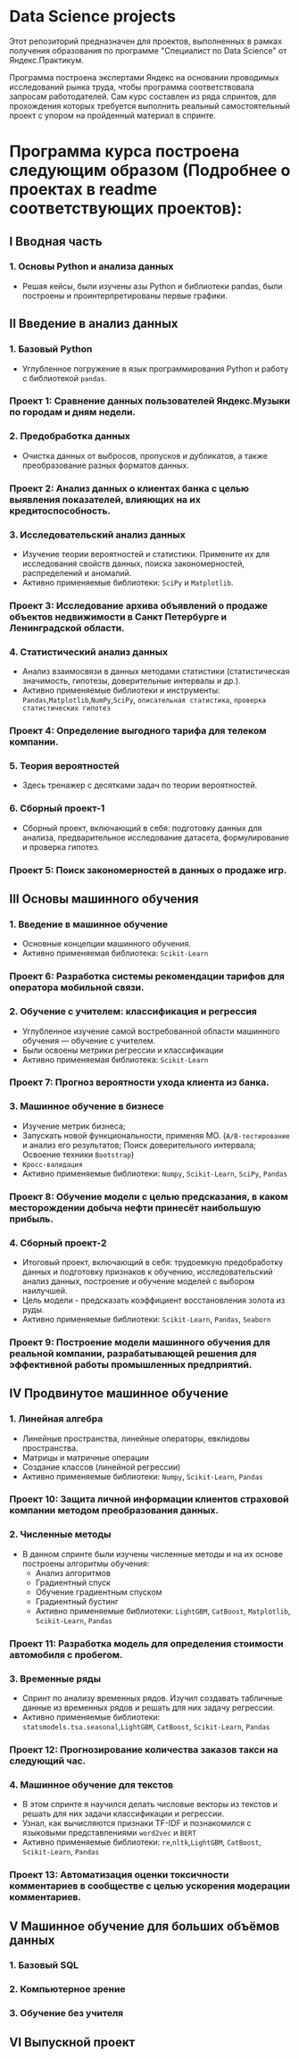 # Data Science projects
Этот репозиторий предназначен для проектов, выполненных в рамках получения образования по программе "Специалист по Data Science" от Яндекс.Практикум.

Программа построена экспертами Яндекс на основании проводимых исследований рынка труда, чтобы программа соответствовала запросам работодателей. Сам курс составлен из ряда спринтов, для прохождения которых требуется выполнить реальный самостоятельный проект с упором на пройденный материал в спринте.

# Программа курса построена следующим образом (Подробнее о проектах в readme соответствующих проектов):
## I Вводная часть
### 1. Основы Python и анализа данных
* Решая кейсы, были изучены азы Python и библиотеки pandas, были построены и проинтерпретированы первые графики.

## II Введение в анализ данных
### 1. Базовый Python
* Углубленное погружение в язык программирования Python и работу с библиотекой `pandas`.
### Проект 1: Сравнение данных пользователей Яндекс.Музыки по городам и дням недели.

### 2. Предобработка данных
* Очистка данных от выбросов, пропусков и дубликатов, а также преобразование разных форматов данных.
### Проект 2: Анализ данных о клиентах банка с целью выявления показателей, влияющих на их кредитоспособность.

### 3. Исследовательский анализ данных
* Изучение теории вероятностей и статистики. Примените их для исследования свойств данных, поиска закономерностей, распределений и аномалий. 
* Активно применяемые библиотеки: `SciPy` и `Matplotlib`.
### Проект 3: Исследование архива объявлений о продаже объектов недвижимости в Санкт Петербурге и Ленинградской области.

### 4. Статистический анализ данных
* Анализ взаимосвязи в данных методами статистики (статистическая значимость, гипотезы, доверительные интервалы и др.).
* Активно применяемые библиотеки и инструменты: `Pandas`,`Matplotlib`,`NumPy`,`SciPy`, `описательная статистика`, `проверка статистических гипотез`

### Проект 4: Определение выгодного тарифа для телеком компании.

### 5. Теория вероятностей
* Здесь тренажер с десятками задач по теории вероятностей.

### 6. Сборный проект-1
* Сборный проект, включающий в себя: подготовку данных для анализа, предварительное исследование датасета, формулирование и проверка гипотез.
### Проект 5: Поиск закономерностей в данных о продаже игр.

## III Основы машинного обучения
### 1. Введение в машинное обучение
*  Основные концепции машинного обучения. 
* Активно применяемая библиотека: `Scikit-Learn`
### Проект 6: Разработка системы рекомендации тарифов для оператора мобильной связи.

### 2. Обучение с учителем: классификация и регрессия
* Углубленное изучение самой востребованной области машинного обучения — обучение с учителем.
* Были освоены метрики регрессии и классификации
* Активно применяемая библиотека: `Scikit-Learn`
### Проект 7: Прогноз вероятности ухода клиента из банка.

### 3. Машинное обучение в бизнесе
* Изучение метрик бизнеса; 
* Запускать новой функциональности, применяя МО. (`A/B-тестирование` и анализ его результатов; Поиск доверительного интервала; Освоение техники `Bootstrap`)
* `Кросс-валидация`
* Активно применяемые библиотеки: `Numpy`, `Scikit-Learn`, `SciPy`, `Pandas`
### Проект 8: Обучение модели с целью предсказания, в каком месторождении добыча нефти принесёт наибольшую прибыль.

### 4. Сборный проект-2
* Итоговый проект, включающий в себя: трудоемкую предобработку данных и подготовку признаков к обучению, исследовательский анализ данных, построение и обучение моделей с выбором наилучшей.
* Цель модели - предсказать коэффициент восстановления золота из руды.
* Активно применяемые библиотеки: `Scikit-Learn`, `Pandas`, `Seaborn`
### Проект 9: Построение модели машинного обучения для реальной компании, разрабатывающей решения для эффективной работы промышленных предприятий.

## IV Продвинутое машинное обучение
### 1. Линейная алгебра
* Линейные пространства, линейные операторы, евклидовы пространства.
* Матрицы и матричные операции
* Создание классов (линейной регрессии)
* Активно применяемые библиотеки: `Numpy`, `Scikit-Learn`, `Pandas`
### Проект 10: Защита личной информации клиентов страховой компании методом преобразования данных.

### 2. Численные методы
* В данном спринте были изучены численные методы и на их основе построены алгоритмы обучения:
  * Анализ алгоритмов
  * Градиентный спуск
  * Обучение градиентным спуском
  * Градиентный бустинг
  * Активно применяемые библиотеки: `LightGBM`, `CatBoost`, `Matplotlib`, `Scikit-Learn`, `Pandas`
### Проект 11: Разработка модель для определения стоимости автомобиля с пробегом.

### 3. Временные ряды
*  Спринт по анализу временных рядов. Изучил создавать табличные данные из временных рядов и решать для них задачу регрессии.
*  Активно применяемые библиотеки: `statsmodels.tsa.seasonal`,`LightGBM`, `CatBoost`, `Scikit-Learn`, `Pandas`
### Проект 12: Прогнозирование количества заказов такси на следующий час.

### 4. Машинное обучение для текстов
* В этом спринте я научился делать числовые векторы из текстов и решать для них задачи классификации и регрессии. 
* Узнал, как вычисляются признаки TF-IDF и познакомился с языковыми представлениями `word2vec` и `BERT`
*  Активно применяемые библиотеки: `re`,`nltk`,`LightGBM`, `CatBoost`, `Scikit-Learn`, `Pandas`
### Проект 13: Автоматизация оценки токсичности комментариев в сообществе с целью ускорения модерации комментариев.

## V Машинное обучение для больших объёмов данных
### 1. Базовый SQL
### 2. Компьютерное зрение
### 3. Обучение без учителя

## VI Выпускной проект
